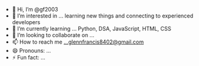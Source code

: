 - 👋 Hi, I’m @gf2003
- 👀 I’m interested in ... learning new things and connecting to experienced developers
- 🌱 I’m currently learning ... Python, DSA, JavaScript, HTML, CSS
- 💞️ I’m looking to collaborate on ...
- 📫 How to reach me ...glennfrancis8402@gmail.com
- 😄 Pronouns: ...
- ⚡ Fun fact: ...

<!---
gf2003/gf2003 is a ✨ special ✨ repository because its `README.md` (this file) appears on your GitHub profile.
You can click the Preview link to take a look at your changes.
--->
